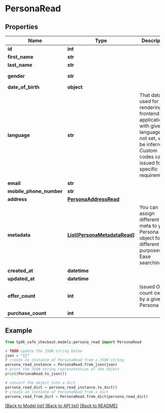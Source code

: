 # PersonaRead



## Properties

Name | Type | Description | Notes
------------ | ------------- | ------------- | -------------
**id** | **int** |  | [optional] [readonly] 
**first_name** | **str** |  | [optional] 
**last_name** | **str** |  | [optional] 
**gender** | **str** |  | [optional] [default to 'RATHER_NOT_SAY']
**date_of_birth** | **object** |  | [optional] 
**language** | **str** | That data is used for rendering the frontend application with given language. If not set, will be inferred. Custom codes can be issued for specific requirements. | [optional] 
**email** | **str** |  | [optional] 
**mobile_phone_number** | **str** |  | [optional] 
**address** | [**PersonaAddressRead**](PersonaAddressRead.md) |  | [optional] 
**metadata** | [**List[PersonaMetadataRead]**](PersonaMetadataRead.md) | You can assign different meta to your Persona object for different purposes. eg. Ease searching. | [optional] 
**created_at** | **datetime** |  | [optional] [readonly] 
**updated_at** | **datetime** |  | [optional] [readonly] 
**offer_count** | **int** | Issued Offers count owned by a given Persona | [optional] [readonly] 
**purchase_count** | **int** |  | [optional] [readonly] 

## Example

```python
from tpdk_safe_checkout.models.persona_read import PersonaRead

# TODO update the JSON string below
json = "{}"
# create an instance of PersonaRead from a JSON string
persona_read_instance = PersonaRead.from_json(json)
# print the JSON string representation of the object
print(PersonaRead.to_json())

# convert the object into a dict
persona_read_dict = persona_read_instance.to_dict()
# create an instance of PersonaRead from a dict
persona_read_from_dict = PersonaRead.from_dict(persona_read_dict)
```
[[Back to Model list]](../README.md#documentation-for-models) [[Back to API list]](../README.md#documentation-for-api-endpoints) [[Back to README]](../README.md)


